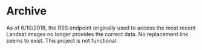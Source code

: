 # Archive
As of 6/10/2018, the RSS endpoint originally used to access the most recent Landsat images no longer provides the correct data.
No replacement link seems to exist.
This project is not functional.


